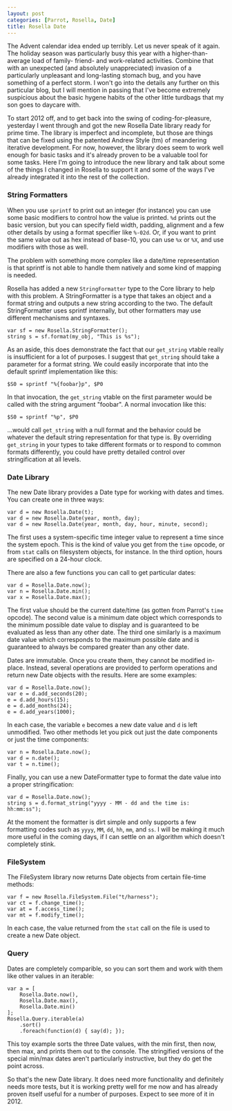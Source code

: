 ```yaml
---
layout: post
categories: [Parrot, Rosella, Date]
title: Rosella Date
---
```


The Advent calendar idea ended up terribly. Let us never speak of it again.
The holiday season was particularly busy this year with a higher-than-average
load of family- friend- and work-related activities. Combine that with an
unexpected (and absolutely unappreciated) invasion of a particularly
unpleasant and long-lasting stomach bug, and you have something of a perfect
storm. I won't go into the details any further on this particular blog, but I
will mention in passing that I've become extremely suspicious about the basic
hygene habits of the other little turdbags that my son goes to daycare with.

To start 2012 off, and to get back into the swing of coding-for-pleasure,
yesterday I went through and got the new Rosella Date library ready for prime
time. The library is imperfect and incomplete, but those are things that can be
fixed using the patented Andrew Style (tm) of meandering iterative development.
For now, however, the library does seem to work well enough for basic tasks and
it's already proven to be a valuable tool for some tasks. Here I'm going to
introduce the new library and talk about some of the things I changed in
Rosella to support it and some of the ways I've already integrated it into the
rest of the collection.

### String Formatters

When you use `sprintf` to print out an integer (for instance) you can use some
basic modifiers to control how the value is printed. `%d` prints out the basic
version, but you can specify field width, padding, alignment and a few other
details by using a format specifier like `%-02d`. Or, if you want to print the
same value out as hex instead of base-10, you can use `%x` or `%X`, and use
modifiers with those as well.

The problem with something more complex like a date/time representation is that
sprintf is not able to handle them natively and some kind of mapping is needed.

Rosella has added a new `StringFormatter` type to the Core library to help with
this problem. A StringFormatter is a type that takes an object and a format
string and outputs a new string according to the two. The default
StringFormatter uses sprintf internally, but other formatters may use different
mechanisms and syntaxes.

    var sf = new Rosella.StringFormatter();
    string s = sf.format(my_obj, "This is %s");

As an aside, this does demonstrate the fact that our `get_string` vtable really
is insufficient for a lot of purposes. I suggest that `get_string` should take
a parameter for a format string. We could easily incorporate that into the
default sprintf implementation like this:

    $S0 = sprintf "%{foobar}p", $P0

In that invocation, the `get_string` vtable on the first parameter would be
called with the string argument "foobar". A normal invocation like this:

    $S0 = sprintf "%p", $P0

...would call `get_string` with a null format and the behavior could be whatever
the default string representation for that type is. By overriding `get_string`
in your types to take different formats or to respond to common formats
differently, you could have pretty detailed control over stringification at all
levels.

### Date Library

The new Date library provides a Date type for working with dates and times. You
can create one in three ways:

    var d = new Rosella.Date(t);
    var d = new Rosella.Date(year, month, day);
    var d = new Rosella.Date(year, month, day, hour, minute, second);

The first uses a system-specific time integer value to represent a time since
the system epoch. This is the kind of value you get from the `time` opcode, or
from `stat` calls on filesystem objects, for instance. In the third option,
hours are specified on a 24-hour clock.

There are also a few functions you can call to get particular dates:

    var d = Rosella.Date.now();
    var n = Rosella.Date.min();
    var x = Rosella.Date.max();

The first value should be the current date/time (as gotten from Parrot's
`time` opcode). The second value is a minimum date object which corresponds to
the minimum possible date value to display and is guaranteed to be evaluated
as less than any other date. The third one similarly is a maximum date value
which corresponds to the maximum possible date and is guaranteed to always be
compared greater than any other date.

Dates are immutable. Once you create them, they cannot be modified in-place.
Instead, several operations are provided to perform operations and return new
Date objects with the results. Here are some examples:

    var d = Rosella.Date.now();
    var e = d.add_seconds(20);
    e = d.add_hours(15);
    e = d.add_months(24);
    e = d.add_years(1000);

In each case, the variable `e` becomes a new date value and `d` is left
unmodified. Two other methods let you pick out just the date components or just
the time components:

    var n = Rosella.Date.now();
    var d = n.date();
    var t = n.time();

Finally, you can use a new DateFormatter type to format the date value into a
proper stringification:

    var d = Rosella.Date.now();
    string s = d.format_string("yyyy - MM - dd and the time is: hh:mm:ss");

At the moment the formatter is dirt simple and only supports a few formatting
codes such as `yyyy`, `MM`, `dd`, `hh`, `mm`, and `ss`. I will be making it much
more useful in the coming days, if I can settle on an algorithm which doesn't
completely stink.

### FileSystem

The FileSystem library now returns Date objects from certain file-time methods:

    var f = new Rosella.FileSystem.File("t/harness");
    var ct = f.change_time();
    var at = f.access_time();
    var mt = f.modify_time();

In each case, the value returned from the `stat` call on the file is used to
create a new Date object.

### Query

Dates are completely comparible, so you can sort them and work with them like
other values in an iterable:

    var a = [
        Rosella.Date.now(),
        Rosella.Date.max(),
        Rosella.Date.min()
    ];
    Rosella.Query.iterable(a)
        .sort()
        .foreach(function(d) { say(d); });

This toy example sorts the three Date values, with the min first, then now, then
max, and prints them out to the console. The stringified versions of the special
min/max dates aren't particularly instructive, but they do get the point across.

So that's the new Date library. It does need more functionality and definitely
needs more tests, but it is working pretty well for me now and has already
proven itself useful for a number of purposes. Expect to see more of it in 2012.
